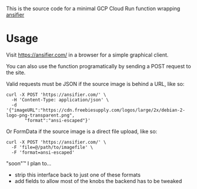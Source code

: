 This is the source code for a minimal GCP Cloud Run function wrapping
[ansifier](https://github.com/amminer/ansifier)

# Usage

Visit https://ansifier.com/ in a browser for a simple graphical client.

You can also use the function programatically by sending a POST request to the site.

Valid requests must be JSON if the source image is behind a URL, like so:

```
curl -X POST 'https://ansifier.com/' \
  -H 'Content-Type: application/json' \
  -d '{"imageURL":"https://cdn.freebiesupply.com/logos/large/2x/debian-2-logo-png-transparent.png",
       "format":"ansi-escaped"}'
```

Or FormData if the source image is a direct file upload, like so:

```
curl -X POST 'https://ansifier.com/' \
  -F 'file=@/path/to/imagefile' \
  -F 'format=ansi-escaped'
```

"soon"™️ I plan to...
* strip this interface back to just one of these formats 
* add fields to allow most of the knobs the backend has to be tweaked
